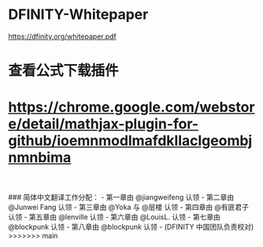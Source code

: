 # DFINITY-Whitepaper
https://dfinity.org/whitepaper.pdf

# 查看公式下载插件
https://chrome.google.com/webstore/detail/mathjax-plugin-for-github/ioemnmodlmafdkllaclgeombjnmnbima
=======
<br>
<br>
### 简体中文翻译工作分配：
- 第一章由 @jiangweifeng 认领
- 第二章由 @Junwei Fang 认领
- 第三章由 @Yoka 与 @层楼 认领
- 第四章由 @有匪君子 认领
- 第五章由 @lenville 认领
- 第六章由 @LouisL. 认领
- 第七章由 @blockpunk 认领
- 第八章由 @blockpunk 认领
- (DFINITY 中国团队负责校对)
>>>>>>> main
